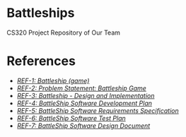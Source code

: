 # Battleships
 CS320 Project Repository of Our Team
# References
<!-- too add new reference =>  * [_REF-#: <Reference Title>_](<Reference link>) -->
* [_REF-1: Battleship (game)_](https://en.wikipedia.org/wiki/Battleship_(game))
* [_REF-2: Problem Statement: Battleship Game_](https://github.com/anomaly2104/battleship-game-low-level-design/blob/master/problem-statement.md)
* [_REF-3: Battleship - Design and Implementation_](https://rucforsk.ruc.dk/ws/portalfiles/portal/57612924/Report_formatted.pdf)
* [_REF-4: BattleShip Software Development Plan_](https://drive.google.com/drive/folders/1Zom2Gl5OUx4tThcSrvZhr8bPr_KC3VFl?usp=sharing)
* [_REF-5: BattleShip Software Requirements Specification_](https://drive.google.com/drive/folders/1Zom2Gl5OUx4tThcSrvZhr8bPr_KC3VFl?usp=sharing)
* [_REF-6: BattleShip Software Test Plan_](https://drive.google.com/drive/folders/1Zom2Gl5OUx4tThcSrvZhr8bPr_KC3VFl?usp=sharing)
* [_REF-7: BattleShip Software Design Document_](https://drive.google.com/drive/folders/1Zom2Gl5OUx4tThcSrvZhr8bPr_KC3VFl?usp=sharing)



